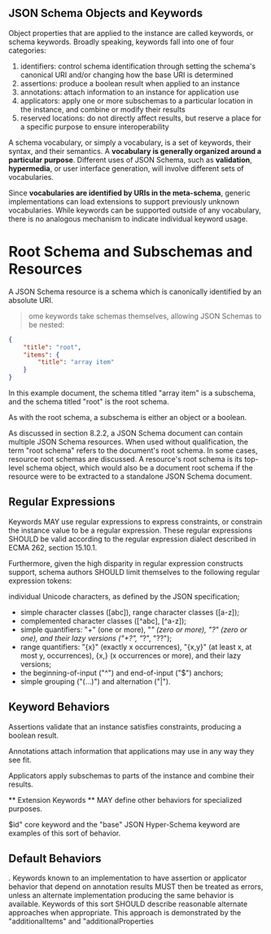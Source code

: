 

## JSON Schema Objects and Keywords

Object properties that are applied to the instance are called keywords, or schema keywords. Broadly speaking, keywords fall into one of four categories:

1. identifiers:
	control schema identification through setting the schema's canonical URI and/or changing how the base URI is determined
2. assertions:
	produce a boolean result when applied to an instance
3. annotations:
	attach information to an instance for application use
4. applicators:
	apply one or more subschemas to a particular location in the instance, and combine or modify their results
5. reserved locations:
	do not directly affect results, but reserve a place for a specific purpose to ensure interoperability


A schema vocabulary, or simply a vocabulary, is a set of keywords, their syntax, and their semantics. A **vocabulary is generally organized around a particular purpose**. Different uses of JSON Schema, such as **validation**, **hypermedia**, or user interface generation, will involve different sets of vocabularies.

 Since **vocabularies are identified by URIs in the meta-schema**, generic implementations can load extensions to support previously unknown vocabularies. While keywords can be supported outside of any vocabulary, there is no analogous mechanism to indicate individual keyword usage.

# Root Schema and Subschemas and Resources

A JSON Schema resource is a schema which is canonically identified by an absolute URI.

> ome keywords take schemas themselves, allowing JSON Schemas to be nested:
```json
{
    "title": "root",
    "items": {
        "title": "array item"
    }
}
```
                        
In this example document, the schema titled "array item" is a subschema, and the schema titled "root" is the root schema.

As with the root schema, a subschema is either an object or a boolean.

As discussed in section 8.2.2, a JSON Schema document can contain multiple JSON Schema resources. When used without qualification, the term "root schema" refers to the document's root schema. In some cases, resource root schemas are discussed. A resource's root schema is its top-level schema object, which would also be a document root schema if the resource were to be extracted to a standalone JSON Schema document.

### 


## Regular Expressions
Keywords MAY use regular expressions to express constraints, or constrain the instance value to be a regular expression. These regular expressions SHOULD be valid according to the regular expression dialect described in ECMA 262, section 15.10.1.

Furthermore, given the high disparity in regular expression constructs support, schema authors SHOULD limit themselves to the following regular expression tokens:

individual Unicode characters, as defined by the JSON specification;

 - simple character classes ([abc]), range character classes ([a-z]);
 - complemented character classes ([^abc], [^a-z]);
 - simple quantifiers: "+" (one or more), "*" (zero or more), "?" (zero or one), and their lazy versions ("+?", "*?", "??");
 - range quantifiers: "{x}" (exactly x occurrences), "{x,y}" (at least x, at most y, occurrences), {x,} (x occurrences or more), and their lazy versions;
 - the beginning-of-input ("^") and end-of-input ("$") anchors;
 - simple grouping ("(...)") and alternation ("|").

## Keyword Behaviors

Assertions validate that an instance satisfies constraints, producing a boolean result. 

Annotations attach information that applications may use in any way they see fit.

Applicators apply subschemas to parts of the instance and combine their results.

** Extension Keywords **  MAY define other behaviors for specialized purposes.

$id" core keyword and the "base" JSON Hyper-Schema keyword are examples of this sort of behavior.

## Default Behaviors 

. Keywords known to an implementation to have assertion or applicator behavior that depend on annotation results MUST then be treated as errors, unless an alternate implementation producing the same behavior is available. Keywords of this sort SHOULD describe reasonable alternate approaches when appropriate. This approach is demonstrated by the "additionalItems" and "additionalProperties


